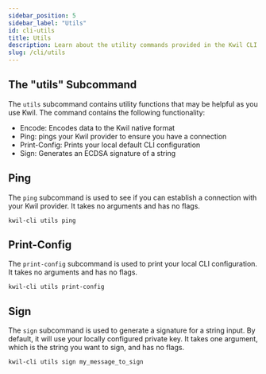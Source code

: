 ```yaml
---
sidebar_position: 5
sidebar_label: "Utils"
id: cli-utils
title: Utils
description: Learn about the utility commands provided in the Kwil CLI
slug: /cli/utils
---
```


## The "utils" Subcommand

The `utils` subcommand contains utility functions that may be helpful as you use Kwil. The command contains the following functionality:

* Encode: Encodes data to the Kwil native format
* Ping: pings your Kwil provider to ensure you have a connection
* Print-Config: Prints your local default CLI configuration
* Sign: Generates an ECDSA signature of a string

## Ping

The `ping` subcommand is used to see if you can establish a connection with your Kwil provider. It takes no arguments and has no flags.

```
kwil-cli utils ping
```

## Print-Config

The `print-config` subcommand is used to print your local CLI configuration.  It takes no arguments and has no flags.

```
kwil-cli utils print-config
```

## Sign

The `sign` subcommand is used to generate a signature for a string input.  By default, it will use your locally configured private key.  It takes one argument, which is the string you want to sign, and has no flags.

```
kwil-cli utils sign my_message_to_sign
```